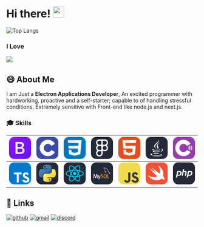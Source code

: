 # Hi there! <img src="https://media.giphy.com/media/hvRJCLFzcasrR4ia7z/giphy.gif" width="29px" height="29px">
![Top Langs](https://github-readme-stats.vercel.app/api/top-langs/?username=hypexilegend&layout=compact&langs_count=10&theme=radical)

### I Love 
<a href="https://www.electronjs.org/" target="_blank" rel="nofollow noreferrer noopener"><img src="https://img.shields.io/badge/electron.js%20-%2343853D.svg?&style=for-the-badge&logo=electron.js&logoColor=black"/></a>


## 😄 About Me

I am Just a **Electron Applications Developer**, An excited programmer with hardworking, proactive and a self-starter; capable to of handling stressful conditions. Extremely sensitive with Front-end like node.js and next.js.


### 🎓 Skills 

| <img src="https://github.com/tandpfun/skill-icons/blob/main/icons/Bootstrap.svg" width="70"> |  <img src="https://github.com/tandpfun/skill-icons/blob/main/icons/C.svg" width="70">      |  <img src="https://github.com/tandpfun/skill-icons/blob/main/icons/CSS.svg" width="70"> | <img src="https://github.com/tandpfun/skill-icons/blob/main/icons/Figma-Dark.svg" width="70"> | <img src="https://github.com/tandpfun/skill-icons/blob/main/icons/HTML.svg" width="70"> | <img src="https://github.com/tandpfun/skill-icons/blob/main/icons/Java-Dark.svg" width="70">  |    <img src="https://github.com/tandpfun/skill-icons/blob/main/icons/CS.svg" width="70">   |
|-------------|-------------|-------------|-------------|-------------|-------------|-------------|
| <img src="https://github.com/tandpfun/skill-icons/blob/main/icons/TypeScript.svg" width="70"> | <img src="https://github.com/tandpfun/skill-icons/blob/main/icons/Python-Dark.svg" width="70"> |<img src="https://github.com/tandpfun/skill-icons/blob/main/icons/React-Dark.svg" width="70">  | <img src="https://github.com/tandpfun/skill-icons/blob/main/icons/MySQL-Dark.svg" width="70">   |  <img src="https://github.com/tandpfun/skill-icons/blob/main/icons/JavaScript.svg" width="70"> | <img src="https://github.com/tandpfun/skill-icons/blob/main/icons/Swift.svg" width="70">   | <img src="https://github.com/tandpfun/skill-icons/blob/main/icons/PHP-Dark.svg" width="70"> | 




## 🔗 Links
[![github](https://img.shields.io/badge/GitHub-000000?style=for-the-badge&logo=GitHub&logoColor=white)](https://github.com/hypexilegend)
[![gmail](https://img.shields.io/badge/Gmail-D14836?style=for-the-badge&logo=Gmail&logoColor=white)](mailto:smanamaynou@gmail.com)
[![discord](https://img.shields.io/badge/Discord-4285F4?style=for-the-badge&logo=discord&logoColor=white)](https://discord.gg/BXp5EZfwgy)
